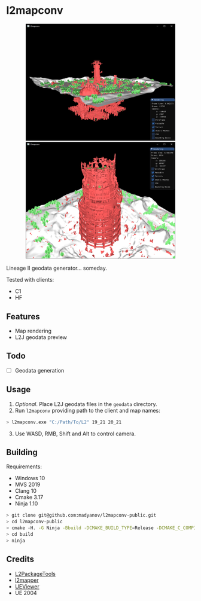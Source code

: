 # l2mapconv

<p align="center">
    <img src="assets/cruma.png" width="400" />
    <img src="assets/toi.png" width="400" />
</p>

Lineage II geodata generator... someday.

Tested with clients:

- C1
- HF

## Features

- Map rendering
- L2J geodata preview

## Todo

- [ ] Geodata generation

## Usage

1. *Optional*. Place L2J geodata files in the `geodata` directory.
2. Run `l2mapconv` providing path to the client and map names:

```sh
> l2mapconv.exe "C:/Path/To/L2" 19_21 20_21
```

3. Use WASD, RMB, Shift and Alt to control camera.

## Building

Requirements:

- Windows 10
- MVS 2019
- Clang 10
- Cmake 3.17
- Ninja 1.10

```sh
> git clone git@github.com:madyanov/l2mapconv-public.git
> cd l2mapconv-public
> cmake -H. -G Ninja -Bbuild -DCMAKE_BUILD_TYPE=Release -DCMAKE_C_COMPILER="C:/Program Files/LLVM/bin/clang.exe" -DCMAKE_CXX_COMPILER="C:/Program Files/LLVM/bin/clang.exe"
> cd build
> ninja
```

## Credits

- [L2PackageTools](https://github.com/Bigcheese/L2PackageTools)
- [l2mapper](https://github.com/justgos/l2mapper)
- [UEViewer](https://github.com/gildor2/UEViewer)
- UE 2004
